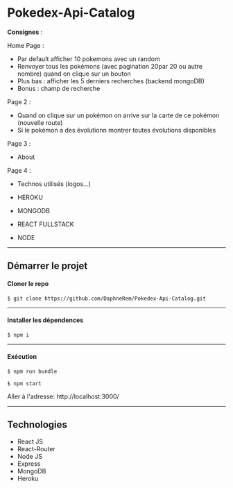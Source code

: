 Pokedex-Api-Catalog
===================


<i class="icon-cog"></i> **Consignes** :

Home Page :



 - Par default afficher 10 pokemons avec un random
 - Renvoyer tous les pokémons (avec pagination 20par 20 ou autre nombre) quand on clique sur un bouton
 - Plus bas : afficher les 5 derniers recherches (backend mongoDB)
 - Bonus : champ de recherche


Page 2 :



 - Quand on clique sur un pokémon on arrive sur la carte de ce pokémon (nouvelle route)
 - Si le pokémon a des évolutionn montrer toutes évolutions disponibles

Page 3 :

 - About

Page 4 :

 - Technos utilisés (logos…)

- HEROKU
- MONGODB
- REACT FULLSTACK
- NODE

----------


Démarrer le projet
-------------

#### <i class="icon-folder-open"></i> Cloner le repo

    $ git clone https://github.com/DaphneRem/Pokedex-Api-Catalog.git

-------------------
#### <i class="icon-refresh"></i> Installer les dépendences

    $ npm i

-------------------
#### <i class="icon-cog"></i>Exécution

    $ npm run bundle

    $ npm start

Aller à l'adresse: http://localhost:3000/

-------------------

Technologies
-------------------

 - React JS
 - React-Router
 - Node JS
 - Express
 - MongoDB
 - Heroku
